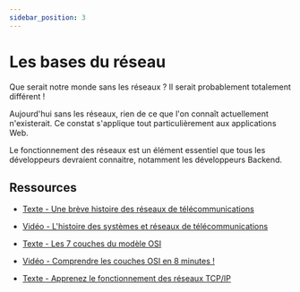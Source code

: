 ```yaml
---
sidebar_position: 3
---
```


# Les bases du réseau

Que serait notre monde sans les réseaux ? Il serait probablement totalement différent !

Aujourd'hui sans les réseaux, rien de ce que l'on connaît actuellement n'existerait. Ce constat s'applique tout particulièrement aux applications Web.

Le fonctionnement des réseaux est un élément essentiel que tous les développeurs devraient connaitre, notamment les développeurs Backend.

## Ressources

* [Texte - Une brève histoire des réseaux de télécommunications](https://interstices.info/une-breve-histoire-des-reseaux-de-telecommunications/)

* [Vidéo - L'histoire des systèmes et réseaux de télécommunications](https://youtu.be/LKGkmbz57ds)

* [Texte - Les 7 couches du modèle OSI](https://www.reseaux-telecoms.net/actualites/lire-les-7-couches-du-modele-osi-28083.html)

* [Vidéo - Comprendre les couches OSI en 8 minutes !](https://youtu.be/YG57te3jqE8)

* [Texte - Apprenez le fonctionnement des réseaux TCP/IP](https://github.com/sebius77/Roadmap-Dev-Symfony.git)
